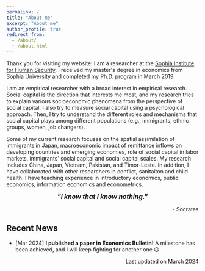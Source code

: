 ```yaml
---
permalink: /
title: "About me"
excerpt: "About me"
author_profile: true
redirect_from: 
  - /about/
  - /about.html
---
```


Thank you for visiting my website! I am a researcher at the [Sophia Institute for Human Security](https://dept.sophia.ac.jp/is/sihs/eng/). I received my master's degree in economics from Sophia University and completed my Ph.D. program in March 2019.

I am an empirical researcher with a broad interest in empirical research. Social capital is the direction that interests me most, and my research tries to explain various socioeconomic phenomena from the perspective of social capital. I also try to measure social capital using a psychological approach. Then, I try to understand the different roles and mechanisms that social capital plays among different populations (e.g., immigrants, ethnic groups, women, job changers).

Some of my current research focuses on the spatial assimilation of immigrants in Japan, macroeconomic impact of remittance inflows on developing countries and emerging economies, role of social capital in labor markets, immigrants' social capital and social capital scales. My research includes China, Japan, Vietnam, Pakistan, and Timor-Leste. In addition, I have collaborated with other researchers in conflict, sanitaiton and child health. I have teaching experience in introductory economics, public economics, information economics and econometrics.


<p align="center" > <b> <i> <big> "I know that I know nothing." </big> </i></b></p>
<p align="right"> - Socrates </p>


## Recent News

 * [Mar 2024] **I published a paper in Economics Bulletin!** A milestone has been achieved, and I will keep fighting for another one 😃.

<p align="right"> Last updated on March 2024</p>
